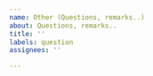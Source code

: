```yaml
---
name: Other (Questions, remarks..)
about: Questions, remarks..
title: ''
labels: question
assignees: ''

---
```



